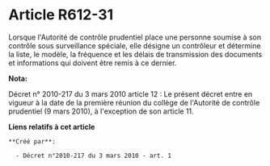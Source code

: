# Article R612-31

Lorsque l'Autorité de contrôle prudentiel place une personne soumise à son contrôle sous surveillance spéciale, elle désigne
un contrôleur et détermine la liste, le modèle, la fréquence et les délais de transmission des documents et informations qui
doivent être remis à ce dernier.

**Nota:**

Décret n° 2010-217 du 3 mars 2010 article 12 : Le présent décret entre en vigueur à la date de la première réunion du collège
de l'Autorité de contrôle prudentiel (9 mars 2010), à l'exception de son article 11.

**Liens relatifs à cet article**

	**Créé par**:

	  - Décret n°2010-217 du 3 mars 2010 - art. 1
